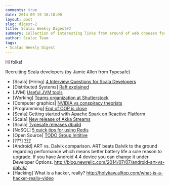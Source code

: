 ```yaml
---
comments: true
date: 2014-09-19 16:10:00
layout: post
slug: digest-2
title: Scalac Weekly Digest#2
summary: Collection of interesting links from around of web choosen for you by scalac team
author: Scalac Team
tags:
- Scalac Weekly Digest
---
```


Hi folks! 

Recruiting Scala developers (by Jamie Allen from Typesafe)

* \[Scala\] \[Hiring\] [4 Interview Questions for Scala Developers](http://news.dice.com/2014/09/12/4-interview-questions-scala-developers/)
* \[Distributed Systems\] [Raft explained](http://thesecretlivesofdata.com/raft/)
* \[JVM\] [Useful JVM tools](http://zeroturnaround.com/rebellabs/the-6-built-in-jdk-tools-the-average-developer-should-learn-to-use-more/)
* \[Working\] [Teams organization at Shutterstock](http://bits.shutterstock.com/2014/05/08/the-secret-to-shutterstock-tech-teams/?utm_source=Software+Lead+Weekly&utm_campaign=95326a59f2-SoftwareLeadWeekly_95&utm_medium=email&utm_term=0_efe3d3cd5b-95326a59f2-198270941)
* \[Computer graphics\] [NVIDIA vs conspiracy theorists](http://www.engadget.com/2014/09/18/NVIDIA-proves-moon-landing/)
* \[Programming\] [End of OOP is close](http://www.falkoriemenschneider.de/a__2014-09-17__Programming-without-objects.html?utm_source=dlvr.it&utm_medium=twitter)
* \[Scala\] [Getting started with Apache Spark on Reactive Platform](http://info.typesafe.com/acton/fs/blocks/showLandingPage/a/3608/p/p-0025/t/page/fm/13?_ga=1.168887590.682040484.1405881209)
* \[Scala\] [New release of Akka Streams](http://akka.io/news/2014/09/12/akka-streams-0.7-released.html)
* \[Scala\] [Typesafe releases dbuild](https://typesafe.com/blog/announcing-dbuild)
* \[NoSQL\] [5 quick tips for using Redis](http://architects.dzone.com/articles/5-key-takeaways-developing)
* \[Open Source\] [TODO Group Inititive](http://todogroup.org/#)
* \[???\] [???](http://holykaw.alltop.com/what-is-a-hacker-really-video)
* \[Android\] ART vs. Dalvik comparison. ART beats Dalvik to the ground regarding performance which means better battery life a sole reason to upgrade. If you have Android 4.4 device you can change it under Developer Options. http://blog.newrelic.com/2014/07/07/android-art-vs-dalvik/
* \[Hacking\] What is a hacker, really? http://holykaw.alltop.com/what-is-a-hacker-really-video
